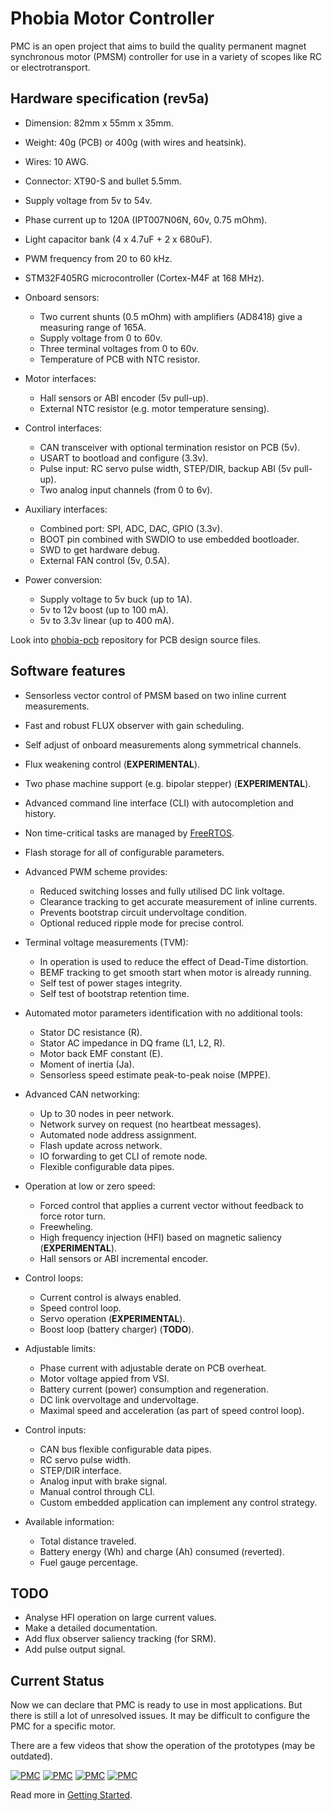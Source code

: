 # Phobia Motor Controller

PMC is an open project that aims to build the quality permanent magnet
synchronous motor (PMSM) controller for use in a variety of scopes like RC or
electrotransport.

## Hardware specification (rev5a)

* Dimension: 82mm x 55mm x 35mm.
* Weight: 40g (PCB) or 400g (with wires and heatsink).
* Wires: 10 AWG.
* Connector: XT90-S and bullet 5.5mm.
* Supply voltage from 5v to 54v.
* Phase current up to 120A (IPT007N06N, 60v, 0.75 mOhm).
* Light capacitor bank (4 x 4.7uF + 2 x 680uF).
* PWM frequency from 20 to 60 kHz.
* STM32F405RG microcontroller (Cortex-M4F at 168 MHz).

* Onboard sensors:
	* Two current shunts (0.5 mOhm) with amplifiers (AD8418) give a measuring range of 165A.
	* Supply voltage from 0 to 60v.
	* Three terminal voltages from 0 to 60v.
	* Temperature of PCB with NTC resistor.

* Motor interfaces:
	* Hall sensors or ABI encoder (5v pull-up).
	* External NTC resistor (e.g. motor temperature sensing).

* Control interfaces:
	* CAN transceiver with optional termination resistor on PCB (5v).
	* USART to bootload and configure (3.3v).
	* Pulse input: RC servo pulse width, STEP/DIR, backup ABI (5v pull-up).
	* Two analog input channels (from 0 to 6v).

* Auxiliary interfaces:
	* Combined port: SPI, ADC, DAC, GPIO (3.3v).
	* BOOT pin combined with SWDIO to use embedded bootloader.
	* SWD to get hardware debug.
	* External FAN control (5v, 0.5A).

* Power conversion:
	* Supply voltage to 5v buck (up to 1A).
	* 5v to 12v boost (up to 100 mA).
	* 5v to 3.3v linear (up to 400 mA).

Look into [phobia-pcb](https://sourceforge.net/p/phobia/pcb/) repository for
PCB design source files.

## Software features

* Sensorless vector control of PMSM based on two inline current measurements.
* Fast and robust FLUX observer with gain scheduling.
* Self adjust of onboard measurements along symmetrical channels.
* Flux weakening control (**EXPERIMENTAL**).
* Two phase machine support (e.g. bipolar stepper) (**EXPERIMENTAL**).
* Advanced command line interface (CLI) with autocompletion and history.
* Non time-critical tasks are managed by [FreeRTOS](http://www.freertos.org/).
* Flash storage for all of configurable parameters.

* Advanced PWM scheme provides:
	* Reduced switching losses and fully utilised DC link voltage.
	* Clearance tracking to get accurate measurement of inline currents.
	* Prevents bootstrap circuit undervoltage condition.
	* Optional reduced ripple mode for precise control.

* Terminal voltage measurements (TVM):
	* In operation is used to reduce the effect of Dead-Time distortion.
	* BEMF tracking to get smooth start when motor is already running.
	* Self test of power stages integrity.
	* Self test of bootstrap retention time.

* Automated motor parameters identification with no additional tools:
	* Stator DC resistance (R).
	* Stator AC impedance in DQ frame (L1, L2, R).
	* Motor back EMF constant (E).
	* Moment of inertia (Ja).
	* Sensorless speed estimate peak-to-peak noise (MPPE).

* Advanced CAN networking:
	* Up to 30 nodes in peer network.
	* Network survey on request (no heartbeat messages).
	* Automated node address assignment.
	* Flash update across network.
	* IO forwarding to get CLI of remote node.
	* Flexible configurable data pipes.

* Operation at low or zero speed:
	* Forced control that applies a current vector without feedback to force rotor turn.
	* Freewheling.
	* High frequency injection (HFI) based on magnetic saliency (**EXPERIMENTAL**).
	* Hall sensors or ABI incremental encoder.

* Control loops:
	* Current control is always enabled.
	* Speed control loop.
	* Servo operation (**EXPERIMENTAL**).
	* Boost loop (battery charger) (**TODO**).

* Adjustable limits:
	* Phase current with adjustable derate on PCB overheat.
	* Motor voltage appied from VSI.
	* Battery current (power) consumption and regeneration.
	* DC link overvoltage and undervoltage.
	* Maximal speed and acceleration (as part of speed control loop).

* Control inputs:
	* CAN bus flexible configurable data pipes.
	* RC servo pulse width.
	* STEP/DIR interface.
	* Analog input with brake signal.
	* Manual control through CLI.
	* Custom embedded application can implement any control strategy.

* Available information:
	* Total distance traveled.
	* Battery energy (Wh) and charge (Ah) consumed (reverted).
	* Fuel gauge percentage.

## TODO

* Analyse HFI operation on large current values.
* Make a detailed documentation.
* Add flux observer saliency tracking (for SRM).
* Add pulse output signal.

## Current Status

Now we can declare that PMC is ready to use in most applications. But there is
still a lot of unresolved issues. It may be difficult to configure the PMC for
a specific motor.

There are a few videos that show the operation of the prototypes (may be outdated).

[![PMC](https://i.ytimg.com/vi/phLGdwzEnQY/default.jpg)](https://www.youtube.com/watch?v=phLGdwzEnQY)
[![PMC](https://i.ytimg.com/vi/ANp_5zZkh48/default.jpg)](https://www.youtube.com/watch?v=ANp_5zZkh48)
[![PMC](https://i.ytimg.com/vi/IM0k0_boXc4/default.jpg)](https://www.youtube.com/watch?v=IM0k0_boXc4)
[![PMC](https://i.ytimg.com/vi/rfigI6fnWxI/default.jpg)](https://www.youtube.com/watch?v=rfigI6fnWxI)

Read more in [Getting Started](doc/GettingStarted.md).

